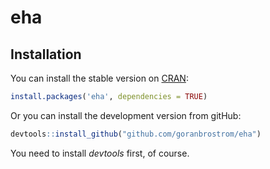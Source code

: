 # eha

## Installation

You can install the stable version on
[CRAN](https://cran.rstudio.org/package=eha):

```r
install.packages('eha', dependencies = TRUE)
```

Or you can install the development version from
gitHub:

```r
devtools::install_github("github.com/goranbrostrom/eha")
```

You need to install *devtools* first, of course.
